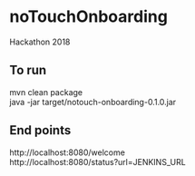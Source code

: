 # noTouchOnboarding
Hackathon 2018

## To run
mvn clean package  
java -jar target/notouch-onboarding-0.1.0.jar

## End points
http://localhost:8080/welcome  
http://localhost:8080/status?url=JENKINS_URL
